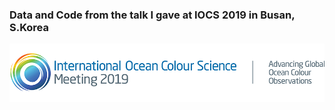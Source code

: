### Data and Code from the talk I gave at IOCS 2019 in Busan, S.Korea
<img src='./resources/logo-header-2019.png'>

